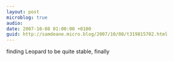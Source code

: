 ```yaml
---
layout: post
microblog: true
audio: 
date: 2007-10-08 01:00:00 +0100
guid: http://samdeane.micro.blog/2007/10/08/t319815702.html
---
```

finding Leopard to be quite stable, finally
